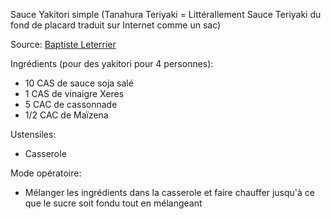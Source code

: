Sauce Yakitori simple 
(Tanahura Teriyaki = Littérallement Sauce Teriyaki du fond de placard traduit sur Internet comme un sac) 


Source: [Baptiste Leterrier](https://github.com/Baptiste-Leterrier)

Ingrédients (pour des yakitori pour 4 personnes):

- 10 CAS de sauce soja salé
- 1 CAS de vinaigre Xeres
- 5 CAC de cassonnade
- 1/2 CAC de Maïzena

Ustensiles:

- Casserole

Mode opératoire:

- Mélanger les ingrédients dans la casserole et faire chauffer jusqu'à ce que le sucre soit fondu tout en mélangeant
